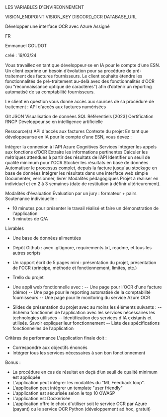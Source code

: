LES VARIABLES D'ENVIREONNEMENT

VISION_ENDPOINT
VISION_KEY
DISCORD_OCR
DATABASE_URL


Développer une interface OCR avec Azure
Assigné

FR



Emmanuel GOUDOT

créé : 19/03/24

Vous travaillez en tant que développeur⸱se en IA pour le compte d’une ESN.
Un client exprime un besoin d’évolution pour sa procédure de pré-traitement des factures fournisseurs. Le client souhaite étendre les fonctionnalités de pré-traitement au-delà avec des fonctionnalités d’OCR (ou “reconnaissance optique de caractères”) afin d’obtenir un reporting automatisé de sa comptabilité fournisseurs.

Le client en question vous donne accès aux sources de sa procédure de traitement : API d'accès aux factures numérisées

Git
JSON
Visualisation de données
SQL
Référentiels
[2023] Certification RNCP Développeur.se en intelligence artificielle

Ressource(s)
API d'accès aux factures
Contexte du projet
En tant que développeur⸱se en IA pour le compte d’une ESN, vous devez :

Intégrer la connexion à l’API Azure Cognitives Services
Intégrer les appels aux fonctions d’OCR
Extraire les informations pertinentes
Calculer les métriques attendues à partir des résultats de l’API
Identifier un seuil de qualité minimum pour l'OCR
Stocker les résultats en base de données
Automatiser le processus complet, depuis la facture jusqu'au stockage en base de données
Intégrer les résultats dans une interface web simple
Documenter, versionner, livrer
Modalités pédagogiques
Projet à réaliser en individuel et en 2 à 3 semaines (date de restitution à définir ultérieurement).

Modalités d'évaluation
Évaluation par un jury : formateur + pairs
Soutenance individuelle :
- 10 minutes pour présenter le travail réalisé et faire un démonstration de l'application
- 5 minutes de Q/A

Livrables
- Une base de données alimentées
- Dépôt Github : avec .gitignore, requirements.txt, readme, et tous les autres scripts
- Un rapport écrit de 5 pages mini : présentation du projet, présentation de l'OCR (principe, méthode et fonctionnement, limites, etc.)
- Trello du projet

- Une appli web fonctionnelle avec :
-- Une page pour l'OCR d'une facture (démo)
-- Une page pour le reporting automatisé de la comptabilité fournisseurs
-- Une page pour le monitoring du service Azure OCR

- Slides de présentation du projet avec au moins les éléments suivants :
-- Schéma fonctionnel de l’application avec les services nécessaires les technologies utilisées
-- Identification des services d'IA existants et utilisés. Savoir expliquer leur fonctionnement
-- Liste des spécifications fonctionnelles de l’application

Critères de performance
L'application finale doit :
- Correspondre aux objectifs énoncés
- Intégrer tous les services nécessaires à son bon fonctionnement

Bonus :
- La procédure en cas de résultat en deçà d’un seuil de qualité minimum est appliquée
- L'application peut intégrer les modalités du "ML Feedback loop".
- L'application peut intégrer un template "user friendly"
- L'application est sécurisée selon le top 10 OWASP
- L'application est Dockerisée
- L'application offre le choix d'utiliser soit le service OCR par Azure (payant) ou le service OCR Python (développement ad'hoc, gratuit)

